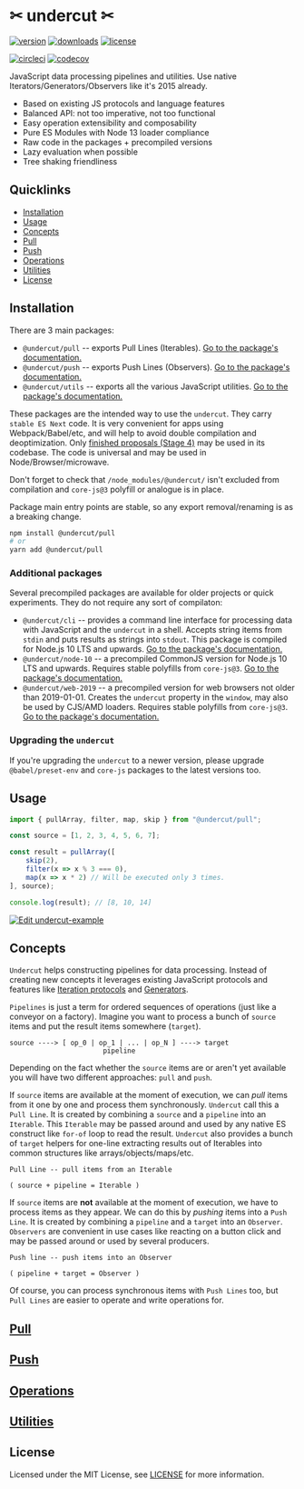 # ✂ undercut ✂

[![version](https://img.shields.io/npm/v/undercut.svg)](https://www.npmjs.com/package/undercut)
[![downloads](https://img.shields.io/npm/dm/undercut.svg)](https://www.npmjs.com/package/undercut)
[![license](https://img.shields.io/npm/l/undercut.svg)](https://github.com/the-spyke/undercut/blob/master/LICENSE)

[![circleci](https://circleci.com/gh/the-spyke/undercut.svg?style=shield)](https://circleci.com/gh/the-spyke/undercut)
[![codecov](https://codecov.io/gh/the-spyke/undercut/branch/master/graph/badge.svg)](https://codecov.io/gh/the-spyke/undercut)

JavaScript data processing pipelines and utilities. Use native Iterators/Generators/Observers like it's 2015 already.

- Based on existing JS protocols and language features
- Balanced API: not too imperative, not too functional
- Easy operation extensibility and composability
- Pure ES Modules with Node 13 loader compliance
- Raw code in the packages + precompiled versions
- Lazy evaluation when possible
- Tree shaking friendliness

## Quicklinks

- [Installation](#installation)
- [Usage](#usage)
- [Concepts](#concepts)
- [Pull](packages/undercut-pull/README.md)
- [Push](packages/undercut-push/README.md)
- [Operations](operations.md)
- [Utilities](packages/undercut-utils/README.md)
- [License](#license)

## Installation

There are 3 main packages:

- `@undercut/pull` -- exports Pull Lines (Iterables). [Go to the package's documentation.](packages/undercut-pull/README.md)
- `@undercut/push` -- exports Push Lines (Observers). [Go to the package's documentation.](packages/undercut-push/README.md)
- `@undercut/utils` -- exports all the various JavaScript utilities. [Go to the package's documentation.](packages/undercut-utils/README.md)

These packages are the intended way to use the `undercut`. They carry `stable ES Next` code. It is very convenient for apps using Webpack/Babel/etc, and will help to avoid double compilation and deoptimization. Only [finished proposals (Stage 4)](https://github.com/tc39/proposals/blob/master/finished-proposals.md) may be used in its codebase. The code is universal and may be used in Node/Browser/microwave.

Don't forget to check that `/node_modules/@undercut/` isn't excluded from compilation and `core-js@3` polyfill or analogue is in place.

Package main entry points are stable, so any export removal/renaming is as a breaking change.

```sh
npm install @undercut/pull
# or
yarn add @undercut/pull
```

### Additional packages

Several precompiled packages are available for older projects or quick experiments. They do not require any sort of compilaton:

- `@undercut/cli` -- provides a command line interface for processing data with JavaScript and the `undercut` in a shell. Accepts string items from `stdin` and puts results as strings into `stdout`. This package is compiled for Node.js 10 LTS and upwards. [Go to the package's documentation.](packages/undercut-cli/README.md)
- `@undercut/node-10` -- a precompiled CommonJS version for Node.js 10 LTS and upwards. Requires stable polyfills from `core-js@3`. [Go to the package's documentation.](packages/undercut-node-10/README.md)
- `@undercut/web-2019` -- a precompiled version for web browsers not older than 2019-01-01. Creates the `undercut` property in the `window`, may also be used by CJS/AMD loaders. Requires stable polyfills from `core-js@3`. [Go to the package's documentation.](packages/undercut-web-2019/README.md)

### Upgrading the `undercut`

If you're upgrading the `undercut` to a newer version, please upgrade `@babel/preset-env` and `core-js` packages to the latest versions too.

## Usage

```js
import { pullArray, filter, map, skip } from "@undercut/pull";

const source = [1, 2, 3, 4, 5, 6, 7];

const result = pullArray([
    skip(2),
    filter(x => x % 3 === 0),
    map(x => x * 2) // Will be executed only 3 times.
], source);

console.log(result); // [8, 10, 14]
```

[![Edit undercut-example](https://codesandbox.io/static/img/play-codesandbox.svg)](https://codesandbox.io/s/undercut-example-9g1nh?fontsize=14&module=%2Fsrc%2Findex.js)

## Concepts

`Undercut` helps constructing pipelines for data processing. Instead of creating new concepts it leverages existing JavaScript protocols and features like [Iteration protocols](https://developer.mozilla.org/en-US/docs/Web/JavaScript/Reference/Iteration_protocols) and [Generators](https://developer.mozilla.org/en-US/docs/Web/JavaScript/Reference/Statements/function*).

`Pipelines` is just a term for ordered sequences of operations (just like a conveyor on a factory). Imagine you want to process a bunch of `source` items and put the result items somewhere (`target`).

```text
source ----> [ op_0 | op_1 | ... | op_N ] ----> target
                       pipeline
```

Depending on the fact whether the `source` items are or aren't yet available you will have two different approaches: `pull` and `push`.

If `source` items are available at the moment of execution, we can *pull* items from it one by one and process them synchronously. `Undercut` call this a `Pull Line`. It is created by combining a `source` and a `pipeline` into an `Iterable`. This `Iterable` may be passed around and used by any native ES construct like `for-of` loop to read the result. `Undercut` also provides a bunch of `target` helpers for one-line extracting results out of Iterables into common structures like arrays/objects/maps/etc.

```text
Pull Line -- pull items from an Iterable

( source + pipeline = Iterable )
```

If `source` items are **not** available at the moment of execution, we have to process items as they appear. We can do this by *pushing* items into a `Push Line`. It is created by combining a `pipeline` and a `target` into an `Observer`. `Observers` are convenient in use cases like reacting on a button click and may be passed around or used by several producers.

```text
Push line -- push items into an Observer

( pipeline + target = Observer )
```

Of course, you can process synchronous items with `Push Lines` too, but `Pull Lines` are easier to operate and write operations for.

## [Pull](packages/undercut-pull/README.md)

## [Push](packages/undercut-push/README.md)

## [Operations](operations.md)

## [Utilities](packages/undercut-utils/README.md)

## License

Licensed under the MIT License, see [LICENSE](LICENSE) for more information.
